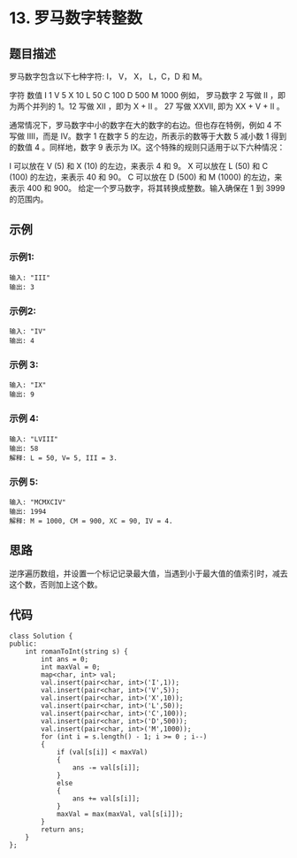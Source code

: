 # 13. 罗马数字转整数

## 题目描述

罗马数字包含以下七种字符: I， V， X， L，C，D 和 M。

字符          数值
I             1
V             5
X             10
L             50
C             100
D             500
M             1000
例如， 罗马数字 2 写做 II ，即为两个并列的 1。12 写做 XII ，即为 X + II 。 27 写做  XXVII, 即为 XX + V + II 。

通常情况下，罗马数字中小的数字在大的数字的右边。但也存在特例，例如 4 不写做 IIII，而是 IV。数字 1 在数字 5 的左边，所表示的数等于大数 5 减小数 1 得到的数值 4 。同样地，数字 9 表示为 IX。这个特殊的规则只适用于以下六种情况：

I 可以放在 V (5) 和 X (10) 的左边，来表示 4 和 9。
X 可以放在 L (50) 和 C (100) 的左边，来表示 40 和 90。 
C 可以放在 D (500) 和 M (1000) 的左边，来表示 400 和 900。
给定一个罗马数字，将其转换成整数。输入确保在 1 到 3999 的范围内。

## 示例

### 示例1:

```
输入: "III"
输出: 3
```

### 示例2:

```
输入: "IV"
输出: 4
```

### 示例 3:

```
输入: "IX"
输出: 9
```

### 示例 4:

```
输入: "LVIII"
输出: 58
解释: L = 50, V= 5, III = 3.
```

### 示例 5:

```
输入: "MCMXCIV"
输出: 1994
解释: M = 1000, CM = 900, XC = 90, IV = 4.
```

## 思路

逆序遍历数组，并设置一个标记记录最大值，当遇到小于最大值的值索引时，减去这个数，否则加上这个数。

## 代码

```
class Solution {
public:
    int romanToInt(string s) {
        int ans = 0;
        int maxVal = 0;
        map<char, int> val;     
        val.insert(pair<char, int>('I',1));
        val.insert(pair<char, int>('V',5));
        val.insert(pair<char, int>('X',10));
        val.insert(pair<char, int>('L',50));
        val.insert(pair<char, int>('C',100));
        val.insert(pair<char, int>('D',500));
        val.insert(pair<char, int>('M',1000));
        for (int i = s.length() - 1; i >= 0 ; i--)
        {
            if (val[s[i]] < maxVal)
            {
                ans -= val[s[i]];
            }
            else 
            {
                ans += val[s[i]];
            }
            maxVal = max(maxVal, val[s[i]]);
        }
        return ans;
    }
};
```


